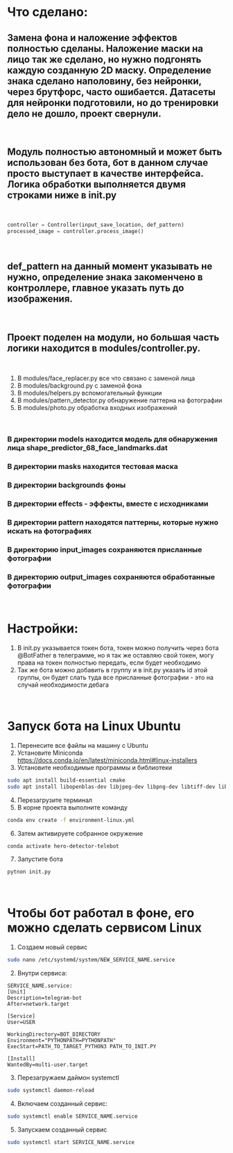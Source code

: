 # Что сделано:
## Замена фона и наложение эффектов полностью сделаны. Наложение маски на лицо так же сделано, но нужно подгонять каждую созданную 2D маску. Определение знака сделано наполовину, без нейронки, через брутфорс, часто ошибается. Датасеты для нейронки подготовили, но до тренировки дело не дошло, проект свернули. 

<br>

## Модуль полностью автономный и может быть использован без бота, бот в данном случае просто выступает в качестве интерфейса. Логика обработки выполняется двумя строками ниже в init.py

<br>

```python
controller = Controller(input_save_location, def_pattern)
processed_image = controller.process_image()
```
<br>

## def_pattern на данный момент указывать не нужно, определение знака закоменчено в контроллере, главное указать путь до изображения.

<br>

## Проект поделен на модули, но большая часть логики находится в modules/controller.py.

<br>

1) В modules/face_replacer.py все что связано с заменой лица
2) В modules/background.py c заменой фона
3) В modules/helpers.py вспомогательный функции
4) В modules/pattern_detector.py обнаружение паттерна на фотографии
5) В modules/photo.py обработка входных изображений

<br>

### В директории models находится модель для обнаружения лица shape_predictor_68_face_landmarks.dat
### В директории masks находится тестовая маска
### В директории backgrounds фоны
### В директории effects - эффекты, вместе с исходниками
### В директории pattern находятся паттерны, которые нужно искать на фотографиях
### В директорию input_images сохраняются присланные фотографии
### В директорию output_images сохраняются обработанные фотографии

<br>

# Настройки:
1) В init.py указывается токен бота, токен можно получить через бота @BotFather в телеграмме, но я так же оставляю свой токен, могу права на токен полностью передать, если будет необходимо
2) Так же бота можно добавить в группу и в init.py указать id этой группы, он будет слать туда все присланные фотографии - это на случай необходимости дебага

<br>

# Запуск бота на Linux Ubuntu

01) Перенесите все файлы на машину с Ubuntu
02) Установите Miniconda https://docs.conda.io/en/latest/miniconda.html#linux-installers
03) Установите необходимые программы и библиотеки<br>
```bash
sudo apt install build-essential cmake
sudo apt install libopenblas-dev libjpeg-dev libpng-dev libtiff-dev libgif-dev
```
04) Перезагрузите терминал
05) В корне проекта выполните команду<br>
```bash 
conda env create -f environment-linux.yml
```
06) Затем активируете собранное окружение<br>
```bash
conda activate hero-detector-telebot
```
07) Запустите бота<br>
```bash
pytnon init.py
```

<br>

# Чтобы бот работал в фоне, его можно сделать сервисом Linux

01) Создаем новый сервис<br>
```bash
sudo nano /etc/systemd/system/NEW_SERVICE_NAME.service
```
02) Внутри сервиса:

```
SERVICE_NAME.service:
[Unit]
Description=telegram-bot
After=network.target

[Service]
User=USER

WorkingDirectory=BOT_DIRECTORY
Environment="PYTHONPATH=PYTHONPATH"
ExecStart=PATH_TO_TARGET_PYTHON3 PATH_TO_INIT.PY

[Install]
WantedBy=multi-user.target
```

03) Перезагружаем даймон systemctl
```bash
sudo systemctl daemon-reload
```

04) Включаем созданный сервис:
```bash
sudo systemctl enable SERVICE_NAME.service
```

05) Запускаем созданный сервис

```bash
sudo systemctl start SERVICE_NAME.service
```